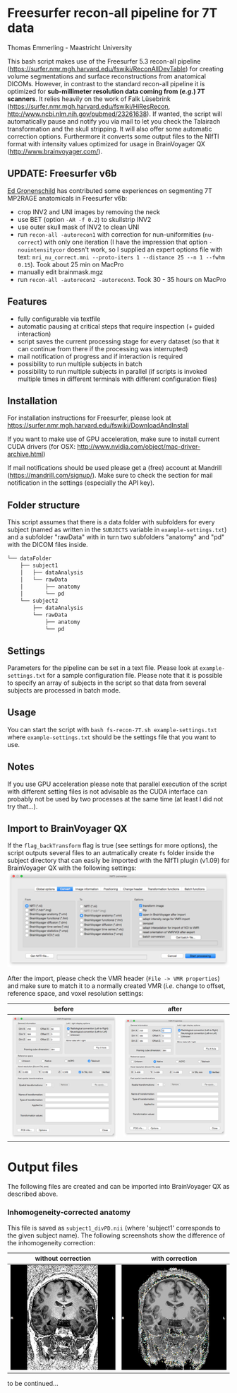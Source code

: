 # Freesurfer recon-all pipeline for 7T data

Thomas Emmerling - Maastricht University

This bash script makes use of the Freesurfer 5.3 recon-all pipeline (https://surfer.nmr.mgh.harvard.edu/fswiki/ReconAllDevTable) for creating volume segmentations and surface reconstructions from anatomical DICOMs. However, in contrast to the standard recon-all pipeline it is optimized for __sub-millimeter resolution data coming from (*e.g.*) 7T scanners__. It relies heavily on the work of Falk Lüsebrink (https://surfer.nmr.mgh.harvard.edu/fswiki/HiResRecon, http://www.ncbi.nlm.nih.gov/pubmed/23261638). If wanted, the script will automatically pause and notify you via mail to let you check the Talairach transformation and the skull stripping. It will also offer some automatic correction options. Furthermore it converts some output files to the NIfTI format with intensity values optimized for usage in BrainVoyager QX (http://www.brainvoyager.com/).

## UPDATE: Freesurfer v6b
[Ed Gronenschild](mailto:ed.gronenschild@maastrichtuniversity.nl) has contributed some experiences on segmenting 7T MP2RAGE anatomicals in Freesurfer v6b:
- crop INV2 and UNI images by removing the neck
- use BET (option `-AR -f 0.2`) to skullstrip INV2
- use outer skull mask of INV2 to clean UNI
- run `recon-all -autorecon1` with correction for nun-uniformities (`nu-correct`) with only one iteration (I have the impression that option `-nouintensitycor` doesn't work, so I supplied an expert options file with text: `mri_nu_correct.mni --proto-iters 1 --distance 25 --n 1 --fwhm 0.15`). Took about 25 min on MacPro
- manually edit brainmask.mgz
- run `recon-all -autorecon2 -autorecon3`. Took 30 - 35 hours on MacPro

## Features
- fully configurable via textfile
- automatic pausing at critical steps that require inspection (+ guided interaction)
- script saves the current processing stage for every dataset (so that it can continue from there if the processing was interrupted)
- mail notification of progress and if interaction is required
- possibility to run multiple subjects in batch
- possibility to run multiple subjects in parallel (if scripts is invoked multiple times in different terminals with different configuration files)

## Installation
For installation instructions for Freesurfer, please look at https://surfer.nmr.mgh.harvard.edu/fswiki/DownloadAndInstall

If you want to make use of GPU acceleration, make sure to install current CUDA drivers
(for OSX: http://www.nvidia.com/object/mac-driver-archive.html)

If mail notifications should be used please get a (free) account at Mandrill (https://mandrill.com/signup/). Make sure to check the section for mail notification in the settings (especially the API key).

## Folder structure
This script assumes that there is a data folder with subfolders for every subject (named as written in the ```SUBJECTS``` variable in ```example-settings.txt```) and a subfolder "rawData" with in turn two subfolders "anatomy" and "pd" with the DICOM files inside.

```
└── dataFolder
    ├── subject1
    │   ├── dataAnalysis
    │   └── rawData
    │       ├── anatomy
    │       └── pd
    └── subject2
        ├── dataAnalysis
        └── rawData
            ├── anatomy
            └── pd
```

## Settings
Parameters for the pipeline can be set in a text file. Please look at ```example-settings.txt``` for a sample configuration file. Please note that it is possible to specify an array of subjects in the script so that data from several subjects are processed in batch mode.

## Usage
You can start the script with ```bash fs-recon-7T.sh example-settings.txt``` where ```example-settings.txt``` should be the settings file that you want to use.

## Notes
If you use GPU acceleration please note that parallel execution of the script with different setting files is not advisable as the CUDA interface can probably not be used by two processes at the same time (at least I did not try that...).

## Import to BrainVoyager QX
If the ```flag_backTransform``` flag is true (see settings for more options), the script outputs several files to an autmatically create ```fs``` folder inside the subject directory that can easily be imported with the NIfTI plugin (v1.09) for BrainVoyager QX with the following settings:
![NIfTI import plugin](doc/nifti-import.png)

After the import, please check the VMR header (```File -> VMR properties```) and make sure to match it to a normally created VMR (*i.e.* change to offset, reference space, and voxel resolution settings:

before                           |  after
:-------------------------------:|:-------------------------------:
![VMR header before](doc/vmr-pre.png)| ![VMR header after](doc/vmr-post.png)

# Output files
The following files are created and can be imported into BrainVoyager QX as described above.

### Inhomogeneity-corrected anatomy

This file is saved as ```subject1_divPD.nii``` (where 'subject1' corresponds to the given subject name).
The following screenshots show the difference of the inhomogeneity correction:

without correction                           |  with correction
:-------------------------------:|:-------------------------------:
![VMR uncorrected](doc/vmr-uncorrected.png)| ![VMR corrected](doc/vmr-corrected.png)

to be continued...
